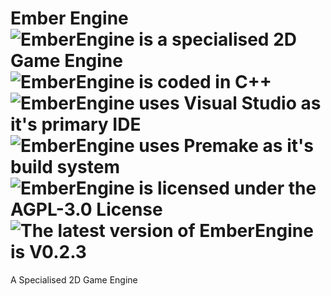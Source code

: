 # Ember Engine ![](https://img.shields.io/badge/-2D%20Game%20Engine-660033 "EmberEngine is a specialised 2D Game Engine") ![](https://img.shields.io/badge/-C++-gold "EmberEngine is coded in C++") ![](https://img.shields.io/badge/-Visual%20Studio-darkorchid "EmberEngine uses Visual Studio as it's primary IDE") ![](https://img.shields.io/badge/Premake-blue "EmberEngine uses Premake as it's build system") ![](https://img.shields.io/github/license/RottenThunder/EmberEngine "EmberEngine is licensed under the AGPL-3.0 License") ![](https://img.shields.io/badge/version-0.2.3-critical "The latest version of EmberEngine is V0.2.3")

A Specialised 2D Game Engine